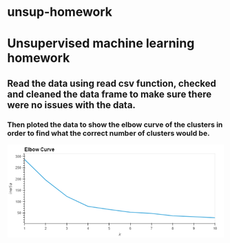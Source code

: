 # unsup-homework

# Unsupervised machine learning homework 
## Read the data using read csv function, checked and cleaned the data frame to make sure there were no issues with the data.
### Then ploted the data to show the elbow curve of the clusters in order to find what the correct number of clusters would be.
![elbow curve](Photos/bokeh_plot.png)